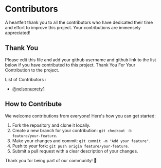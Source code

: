 # Contributors

A heartfelt thank you to all the contributors who have dedicated their time and effort to improve this project. Your contributions are immensely appreciated!

## Thank You

Please edit this file and add your github username and github link to the list below if you have contributed to this project. Thank You For Your Contribution to the project.

List of Contributors :
- [@nelsonuprety1](https://github.com/nelsonuprety1)

## How to Contribute

We welcome contributions from everyone! Here's how you can get started:

1. Fork the repository and clone it locally.
2. Create a new branch for your contribution: `git checkout -b feature/your-feature`.
3. Make your changes and commit: `git commit -m "Add your feature"`.
4. Push to your fork: `git push origin feature/your-feature`.
5. Submit a pull request with a clear description of your changes.

Thank you for being part of our community! 🙌
